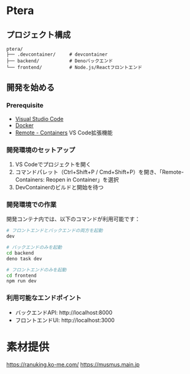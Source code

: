 # Ptera


## プロジェクト構成

```
ptera/
├── .devcontainer/     # devcontainer
├── backend/           # Denoバックエンド
└── frontend/          # Node.js/Reactフロントエンド
```

## 開発を始める

### Prerequisite

- [Visual Studio Code](https://code.visualstudio.com/)
- [Docker](https://www.docker.com/products/docker-desktop)
- [Remote - Containers](https://marketplace.visualstudio.com/items?itemName=ms-vscode-remote.remote-containers) VS Code拡張機能

### 開発環境のセットアップ

1. VS Codeでプロジェクトを開く
2. コマンドパレット（Ctrl+Shift+P / Cmd+Shift+P）を開き、「Remote-Containers: Reopen in Container」を選択
3. DevContainerのビルドと開始を待つ

### 開発環境での作業

開発コンテナ内では、以下のコマンドが利用可能です：

```bash
# フロントエンドとバックエンドの両方を起動
dev

# バックエンドのみを起動
cd backend
deno task dev

# フロントエンドのみを起動
cd frontend
npm run dev
```

### 利用可能なエンドポイント

- バックエンドAPI: http://localhost:8000
- フロントエンドUI: http://localhost:3000

# 素材提供

https://ranuking.ko-me.com/
https://musmus.main.jp
